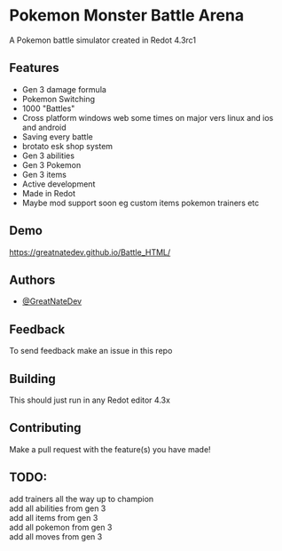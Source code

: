 
# Pokemon Monster Battle Arena

A Pokemon battle simulator created in Redot 4.3rc1



## Features

- Gen 3 damage formula
- Pokemon Switching
- 1000 "Battles"
- Cross platform windows web some times on major vers linux and ios and android
- Saving every battle
- brotato esk shop system
- Gen 3 abilities
- Gen 3 Pokemon
- Gen 3 items
- Active development
- Made in Redot
- Maybe mod support soon eg custom items pokemon trainers etc
## Demo
https://greatnatedev.github.io/Battle_HTML/
## Authors

- [@GreatNateDev](https://www.github.com/GreatNateDev)


## Feedback
To send feedback make an issue in this repo
## Building
This should just run in any Redot editor 4.3x
## Contributing
Make a pull request with the feature(s) you have made!

## TODO:
add trainers all the way up to champion\
add all abilities from gen 3\
add all items from gen 3\
add all pokemon from gen 3\
add all moves from gen 3
